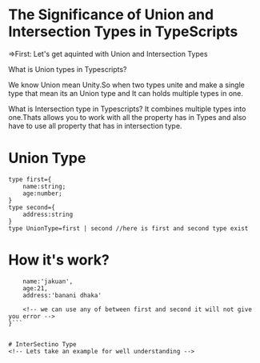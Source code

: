 # The Significance of Union and Intersection Types in TypeScripts


=>First: Let's get aquinted with Union and Intersection Types

What is Union types in Typescripts?

We know Union mean Unity.So when two types unite and make a single type that mean its an Union type and It can holds multiple types in one.

What is Intersection type in Typescripts?
It combines multiple types into one.Thats allows you to work with all the property has in Types and also have to use all property that has in intersection type.

# Union Type

<!-- for the better understanding we can explore a example of union type
here is Example : -->

```
type first={
    name:string;
    age:number;
}
type second={
    address:string
}
type UnionType=first | second //here is first and second type exist 
```

# How it's work?
<!-- When we need both type or any of both types we can use any of UnionType. -->

<!-- Lets take object where would have name,age and adress or any only once any of three. -->

```const object1:UnionType={
    name:'jakuan',
    age:21,
    address:'banani dhaka' 

    <!-- we can use any of between first and second it will not give you error -->
}```


# InterSectino Type
<!-- Lets take an example for well understanding -->
